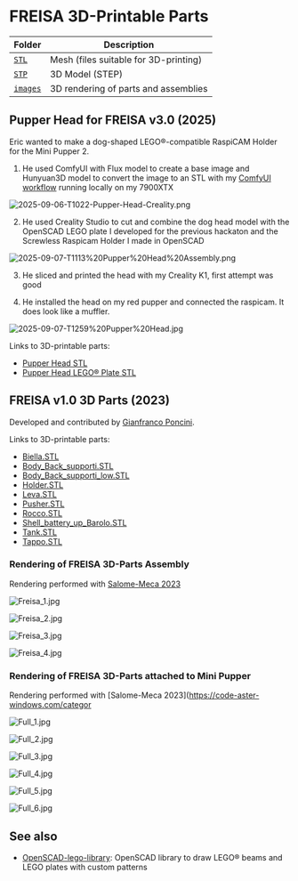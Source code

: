 # FREISA 3D-Printable Parts

| Folder | Description
|--------|-------------
| [`STL`](STL/) | Mesh (files suitable for 3D-printing)
| [`STP`](STP/) | 3D Model (STEP)
| [`images`](images/) | 3D rendering of parts and assemblies

## Pupper Head for FREISA v3.0 (2025)

Eric wanted to make a dog-shaped LEGO&reg;-compatible RaspiCAM Holder for the Mini Pupper 2.

1. He used ComfyUI with Flux model to create a base image and Hunyuan3D model to convert the image to an STL with my [ComfyUI workflow](https://github.com/OrsoEric/HOWTO-ComfyUI#img-to-stl---3d-workflow-hunyuan) running locally on my 7900XTX

![2025-09-06-T1022-Pupper-Head-Creality.png](images/2025-09-06-T1022-Pupper-Head-Creality.png)

2. He used Creality Studio to cut and combine the dog head model with the OpenSCAD LEGO plate I developed for the previous hackaton and the Screwless Raspicam Holder I made in OpenSCAD

![2025-09-07-T1113%20Pupper%20Head%20Assembly.png](images/2025-09-07-T1113%20Pupper%20Head%20Assembly.png)

3. He sliced and printed the head with my Creality K1, first attempt was good

4. He installed the head on my red pupper and connected the raspicam. It does look like a muffler.

![2025-09-07-T1259%20Pupper%20Head.jpg](images/2025-09-07-T1259%20Pupper%20Head.jpg)

Links to 3D-printable parts:

- [Pupper Head STL](STL/Pupper_Head_Hunyuan3D.stl)
- [Pupper Head LEGO&reg; Plate STL](STL/LEGO-4x5.stl)

## FREISA v1.0 3D Parts (2023)

Developed and contributed by [Gianfranco Poncini](https://github.com/@Muwattalli).

Links to 3D-printable parts:

- [Biella.STL](STL/Biella.STL)
- [Body_Back_supporti.STL](STL/Body_Back_supporti.STL)
- [Body_Back_supporti_low.STL](STL/Body_Back_supporti_low.STL)
- [Holder.STL](STL/Holder.STL)
- [Leva.STL](STL/Leva.STL)
- [Pusher.STL](STL/Pusher.STL)
- [Rocco.STL](STL/Rocco.STL)
- [Shell_battery_up_Barolo.STL](STL/Shell_battery_up_Barolo.STL)
- [Tank.STL](STL/Tank.STL)
- [Tappo.STL](STL/Tappo.STL)

### Rendering of FREISA 3D-Parts Assembly

Rendering performed with [Salome-Meca 2023](https://code-aster-windows.com/category/posts/salome_meca-windows/)

![Freisa_1.jpg](images/Freisa_1.jpg)

![Freisa_2.jpg](images/Freisa_2.jpg)

![Freisa_3.jpg](images/Freisa_3.jpg)

![Freisa_4.jpg](images/Freisa_4.jpg)

### Rendering of FREISA 3D-Parts attached to Mini Pupper

Rendering performed with [Salome-Meca 2023](https://code-aster-windows.com/categor

![Full_1.jpg](images/Full_1.jpg)

![Full_2.jpg](images/Full_2.jpg)

![Full_3.jpg](images/Full_3.jpg)

![Full_4.jpg](images/Full_4.jpg)

![Full_5.jpg](images/Full_5.jpg)

![Full_6.jpg](images/Full_6.jpg)

## See also

* [OpenSCAD-lego-library](https://github.com/B-AROL-O/OpenSCAD-lego-library): OpenSCAD library to draw LEGO&reg; beams and LEGO plates with custom patterns

<!-- EOF -->
